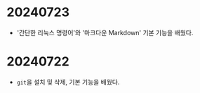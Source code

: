 


# 20240723 #
* '간단한 리눅스 명령어'와 '마크다운 Markdown' 기본 기능을 배웠다.

# 20240722 #
* `git`을 설치 및 삭제, 기본 기능을 배웠다.